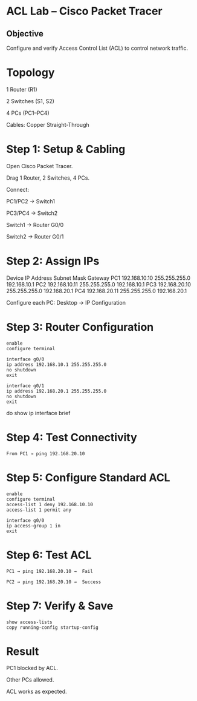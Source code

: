 # ACL Lab – Cisco Packet Tracer
## Objective

Configure and verify Access Control List (ACL) to control network traffic.

# Topology

1 Router (R1)

2 Switches (S1, S2)

4 PCs (PC1–PC4)

Cables: Copper Straight-Through

# Step 1: Setup & Cabling

Open Cisco Packet Tracer.

Drag 1 Router, 2 Switches, 4 PCs.

Connect:

PC1/PC2 → Switch1

PC3/PC4 → Switch2

Switch1 → Router G0/0

Switch2 → Router G0/1

# Step 2: Assign IPs
Device	IP Address	Subnet Mask	Gateway
PC1	192.168.10.10	255.255.255.0	192.168.10.1
PC2	192.168.10.11	255.255.255.0	192.168.10.1
PC3	192.168.20.10	255.255.255.0	192.168.20.1
PC4	192.168.20.11	255.255.255.0	192.168.20.1

Configure each PC: Desktop → IP Configuration

# Step 3: Router Configuration
```
enable
configure terminal

interface g0/0
ip address 192.168.10.1 255.255.255.0
no shutdown
exit

interface g0/1
ip address 192.168.20.1 255.255.255.0
no shutdown
exit
```
do show ip interface brief

# Step 4: Test Connectivity
```
From PC1 → ping 192.168.20.10
```

# Step 5: Configure Standard ACL
```
enable
configure terminal
access-list 1 deny 192.168.10.10
access-list 1 permit any

interface g0/0
ip access-group 1 in
exit
```
# Step 6: Test ACL
```
PC1 → ping 192.168.20.10 →  Fail

PC2 → ping 192.168.20.10 →  Success
```

# Step 7: Verify & Save
```
show access-lists
copy running-config startup-config
```
# Result

PC1 blocked by ACL.

Other PCs allowed.

ACL works as expected.
